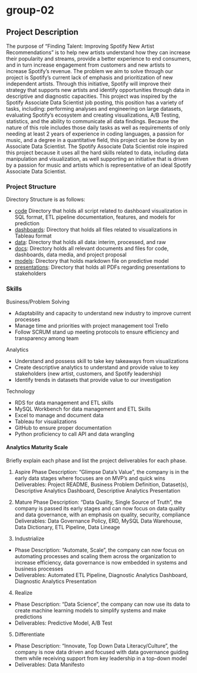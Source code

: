 # group-02
## Project Description
The purpose of “Finding Talent: Improving Spotify New Artist Recommendations” is to help new artists understand how they can increase their popularity and streams, provide a better experience to end consumers, and in turn increase engagement from customers and new artists to increase Spotify’s revenue. The problem we aim to solve through our project is Spotify’s current lack of emphasis and prioritization of new independent artists. Through this initiative, Spotify will improve their strategy that supports new artists and identify opportunities through data in descriptive and diagnostic capacities. This project was inspired by the Spotify Associate Data Scientist job posting, this position has a variety of tasks, including: performing analyses and engineering on large datasets, evaluating Spotify’s ecosystem and creating visualizations, A/B Testing, statistics, and the ability to communicate all data findings. Because the nature of this role includes those daily tasks as well as requirements of only needing at least 2 years of experience in coding languages, a passion for music, and a degree in a quantitative field, this project can be done by an Associate Data Scientist. The Spotify Associate Data Scientist role inspired this project because it uses all the hard skills related to data, including data manipulation and visualization, as well supporting an initiative that is driven by a passion for music and artists which is representative of an ideal Spotify Associate Data Scientist.

### Project Structure
Directory Structure is as follows:
- [code](https://github.com/LMU-MSBA/Finding-Talent-Improving-Spotify-New-Artist-Recommendations/tree/main/code) Directory that holds all script related to dashboard visualization in SQL format, ETL pipeline documentation, features, and models for prediction
- [dashboards](https://github.com/LMU-MSBA/Finding-Talent-Improving-Spotify-New-Artist-Recommendations/tree/main/dashboards): Directory that holds all files related to visualizations in Tableau format
- [data](https://github.com/LMU-MSBA/Finding-Talent-Improving-Spotify-New-Artist-Recommendations/tree/main/data): Directory that holds all data: interim, processed, and raw
- [docs](https://github.com/LMU-MSBA/Finding-Talent-Improving-Spotify-New-Artist-Recommendations/tree/main/docs): Directory holds all relevant documents and files for code, dashboards, data media, and project proposal
- [models](https://github.com/LMU-MSBA/Finding-Talent-Improving-Spotify-New-Artist-Recommendations/tree/main/models): Directory that holds markdown file on predictive model
- [presentations](https://github.com/LMU-MSBA/Finding-Talent-Improving-Spotify-New-Artist-Recommendations/tree/main/presentations): Directory that holds all PDFs regarding presentations to stakeholders

### Skills
Business/Problem Solving
- Adaptability and capacity to understand new industry to improve current processes
- Manage time and priorities with project management tool Trello
- Follow SCRUM stand up meeting protocols to ensure efficiency and transparency among team

Analytics
- Understand and possess skill to take key takeaways from visualizations
- Create descriptive analytics to understand and provide value to key stakeholders (new artist, customers, and Spotify leadership)
- Identify trends in datasets that provide value to our investigation 

Technology
- RDS for data management and ETL skills
- MySQL Workbench for data management and ETL Skills
- Excel to manage and document data
- Tableau for visualizations
- GitHub to ensure proper documentation
- Python proficiency to call API and data wrangling

#### Analytics Maturity Scale
Briefly explain each phase and list the project deliverables for each phase.

1. Aspire
Phase Description: “Glimpse Data’s Value”, the company is in the early data stages where focuses are on MVP’s and quick wins
Deliverables: Project README, Business Problem Definition, Dataset(s), Descriptive Analytics Dashboard, Descriptive Analytics Presentation

2. Mature
Phase Description: “Data Quality, Single Source of Truth”, the company is passed its early stages and can now focus on data quality and data governance, with an emphasis on quality, security, compliance
Deliverables: Data Governance Policy, ERD, MySQL Data Warehouse, Data Dictionary, ETL Pipeline, Data Lineage

3. Industrialize
- Phase Description: “Automate, Scale”, the company can now focus on automating processes and scaling them across the organization to increase efficiency, data governance is now embedded in systems and business processes
- Deliverables: Automated ETL Pipeline, Diagnostic Analytics Dashboard, Diagnostic Analytics Presentation

4. Realize
- Phase Description: “Data Science”, the company can now use its data to create machine learning models to simplify systems and make predictions
- Deliverables: Predictive Model, A/B Test 
5. Differentiate
- Phase Description: “Innovate, Top Down Data Literacy/Culture”, the company is now data driven and focused with data governance guiding them while receiving support from key leadership in a top-down model
- Deliverables: Data Manifesto
